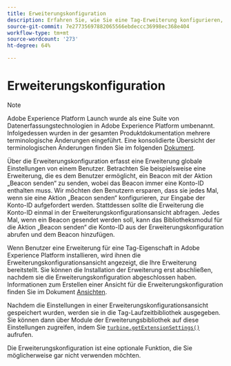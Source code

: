 ```yaml
---
title: Erweiterungskonfiguration
description: Erfahren Sie, wie Sie eine Tag-Erweiterung konfigurieren, um globale Einstellungen von einem Benutzer in der Datenerfassungs-Benutzeroberfläche von Adobe Experience Platform zu erfassen.
source-git-commit: 7e27735697882065566ebdeccc36998ec368e404
workflow-type: tm+mt
source-wordcount: '273'
ht-degree: 64%

---
```


# Erweiterungskonfiguration

>[!NOTE]
>
>Adobe Experience Platform Launch wurde als eine Suite von Datenerfassungstechnologien in Adobe Experience Platform umbenannt. Infolgedessen wurden in der gesamten Produktdokumentation mehrere terminologische Änderungen eingeführt. Eine konsolidierte Übersicht der terminologischen Änderungen finden Sie im folgenden [Dokument](../term-updates.md).

Über die Erweiterungskonfiguration erfasst eine Erweiterung globale Einstellungen von einem Benutzer. Betrachten Sie beispielsweise eine Erweiterung, die es dem Benutzer ermöglicht, ein Beacon mit der Aktion „Beacon senden“ zu senden, wobei das Beacon immer eine Konto-ID enthalten muss. Wir möchten den Benutzern ersparen, dass sie jedes Mal, wenn sie eine Aktion „Beacon senden“ konfigurieren, zur Eingabe der Konto-ID aufgefordert werden. Stattdessen sollte die Erweiterung die Konto-ID einmal in der Erweiterungskonfigurationsansicht abfragen. Jedes Mal, wenn ein Beacon gesendet werden soll, kann das Bibliotheksmodul für die Aktion „Beacon senden“ die Konto-ID aus der Erweiterungskonfiguration abrufen und dem Beacon hinzufügen.

Wenn Benutzer eine Erweiterung für eine Tag-Eigenschaft in Adobe Experience Platform installieren, wird ihnen die Erweiterungskonfigurationsansicht angezeigt, die Ihre Erweiterung bereitstellt. Sie können die Installation der Erweiterung erst abschließen, nachdem sie die Erweiterungskonfiguration abgeschlossen haben. Informationen zum Erstellen einer Ansicht für die Erweiterungskonfiguration finden Sie im Dokument [Ansichten](./web/views.md).

Nachdem die Einstellungen in einer Erweiterungskonfigurationsansicht gespeichert wurden, werden sie in die Tag-Laufzeitbibliothek ausgegeben. Sie können dann über Module der Erweiterungsbibliothek auf diese Einstellungen zugreifen, indem Sie [`turbine.getExtensionSettings()`](./turbine.md#get-extension-settings) aufrufen.

Die Erweiterungskonfiguration ist eine optionale Funktion, die Sie möglicherweise gar nicht verwenden möchten.

